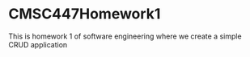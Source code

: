 # CMSC447Homework1
This is homework 1 of software engineering where we create a simple CRUD application
